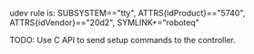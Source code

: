 udev rule is:
SUBSYSTEM=="tty", ATTRS{idProduct}=="5740", ATTRS{idVendor}=="20d2", SYMLINK+="roboteq"

TODO: Use C API to send setup commands to the controller.
